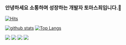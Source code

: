 ### 안녕하세요 소통하며 성장하는 개발자 토마스최입니다.👋
[![Hits](https://hits.seeyoufarm.com/api/count/incr/badge.svg?url=https%3A%2F%2Fgithub.com%2Fxhaktmchl)](https://hits.seeyoufarm.com)
<!--
**xhaktmchl/xhaktmchl** is a ✨ _special_ ✨ repository because its `README.md` (this file) appears on your GitHub profile.

Here are some ideas to get you started:

- 🔭 I’m currently working on ...
- 🌱 I’m currently learning ...
- 👯 I’m looking to collaborate on ...
- 🤔 I’m looking for help with ...
- 💬 Ask me about ...
- 📫 How to reach me: ...
- 😄 Pronouns: ...
- ⚡ Fun fact: ...
-->

[![github stats](https://github-readme-stats.vercel.app/api?username=xhaktmchl&show_icons=true&hide_border=true)](https://github.com/xhaktmchl)
[![Top Langs](https://github-readme-stats.vercel.app/api/top-langs/?username=xhaktmchl&layout=compact)](https://github.com/xhaktmchl)

<a href="" target="_blank"><img src="https://img.shields.io/badge/Spring-0095D5?style=flat-square&logo=Spring&logoColor=white"/></a>
<a href="" target="_blank"><img src="https://img.shields.io/badge/JAVA-007396?style=flat-square&logo=Java&logoColor=white"/></a>
<a href="" target="_blank"><img src="https://img.shields.io/badge/C++-3DDC84?style=flat-square&logo=C++&logoColor=white"/></a>
<a href="" target="_blank"><img src="https://img.shields.io/badge/Python-3776AB?style=flat-square&logo=Python&logoColor=white"/></a>

